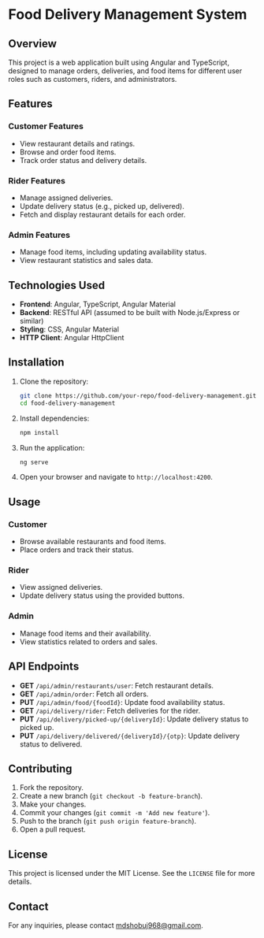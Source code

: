 # Food Delivery Management System

## Overview

This project is a web application built using Angular and TypeScript, designed to manage orders, deliveries, and food items for different user roles such as customers, riders, and administrators.

## Features

### Customer Features
- View restaurant details and ratings.
- Browse and order food items.
- Track order status and delivery details.

### Rider Features
- Manage assigned deliveries.
- Update delivery status (e.g., picked up, delivered).
- Fetch and display restaurant details for each order.

### Admin Features
- Manage food items, including updating availability status.
- View restaurant statistics and sales data.

## Technologies Used

- **Frontend**: Angular, TypeScript, Angular Material
- **Backend**: RESTful API (assumed to be built with Node.js/Express or similar)
- **Styling**: CSS, Angular Material
- **HTTP Client**: Angular HttpClient

## Installation

1. Clone the repository:
   ```bash
   git clone https://github.com/your-repo/food-delivery-management.git
   cd food-delivery-management
   ```

2. Install dependencies:
   ```bash
   npm install
   ```

3. Run the application:
   ```bash
   ng serve
   ```

4. Open your browser and navigate to `http://localhost:4200`.

## Usage

### Customer
- Browse available restaurants and food items.
- Place orders and track their status.

### Rider
- View assigned deliveries.
- Update delivery status using the provided buttons.

### Admin
- Manage food items and their availability.
- View statistics related to orders and sales.

## API Endpoints

- **GET** `/api/admin/restaurants/user`: Fetch restaurant details.
- **GET** `/api/admin/order`: Fetch all orders.
- **PUT** `/api/admin/food/{foodId}`: Update food availability status.
- **GET** `/api/delivery/rider`: Fetch deliveries for the rider.
- **PUT** `/api/delivery/picked-up/{deliveryId}`: Update delivery status to picked up.
- **PUT** `/api/delivery/delivered/{deliveryId}/{otp}`: Update delivery status to delivered.

## Contributing

1. Fork the repository.
2. Create a new branch (`git checkout -b feature-branch`).
3. Make your changes.
4. Commit your changes (`git commit -m 'Add new feature'`).
5. Push to the branch (`git push origin feature-branch`).
6. Open a pull request.

## License

This project is licensed under the MIT License. See the `LICENSE` file for more details.

## Contact

For any inquiries, please contact mdshobuj968@gmail.com.
```
